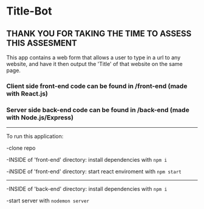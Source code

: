 # Title-Bot

## THANK YOU FOR TAKING THE TIME TO ASSESS THIS ASSESMENT

This app contains a web form that allows a user to type in a url to any website, and have it then output the 'Title' of that website on the same page.

### Client side front-end code can be found in /front-end (made with React.js)

### Server side back-end code can be found in /back-end (made with Node.js/Express)

---

To run this application:

-clone repo

-INSIDE of 'front-end' directory: install dependencies with `npm i`

-iNSIDE of 'front-end' directory: start react enviroment with `npm start`

---

-INSIDE of 'back-end' directory: install dependencies with `npm i`

-start server with `nodemon server`
